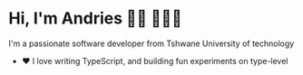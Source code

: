 # Hi, I'm Andries 👋🏾 👩🏾‍💻

I'm a passionate software developer from Tshwane University of technology

- ❤️ I love writing TypeScript, and building fun experiments on type-level
